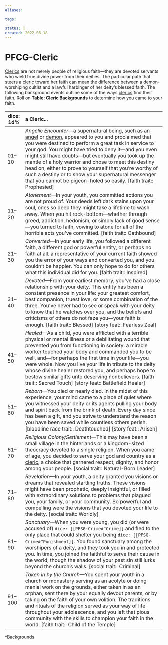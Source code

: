 ```yaml
---
aliases:

tags:

status: 🌰
created: 2022-08-18
---
```

# PFCG-Cleric

[Clerics](https://www.d20pfsrd.com/classes/core-classes/cleric) are not merely people of religious faith—they are devoted servants who wield true divine power from their deities. The particular path that steers a [cleric](https://www.d20pfsrd.com/classes/core-classes/cleric) toward her faith can mean the difference between a [demon](https://www.d20pfsrd.com/bestiary/rules-for-monsters/creature-types#TOC-Demon)\-worshiping cultist and a lawful harbinger of her deity’s blessed faith. The following background events outline some of the ways [clerics](https://www.d20pfsrd.com/classes/core-classes/cleric) find their faith. Roll on **Table: Cleric Backgrounds** to determine how you came to your faith.

| dice: 1d% | a Cleric...                                                                                                                                                                                                                                                                                                                                                                                                                                                                                                                                                                                                                                                                                                                    |
| --------- |:------------------------------------------------------------------------------------------------------------------------------------------------------------------------------------------------------------------------------------------------------------------------------------------------------------------------------------------------------------------------------------------------------------------------------------------------------------------------------------------------------------------------------------------------------------------------------------------------------------------------------------------------------------------------------------------------------------------------------ |
| 01–10     | *Angelic Encounter*—a supernatural being, such as an [angel](https://www.d20pfsrd.com/bestiary/rules-for-monsters/creature-types#TOC-Angel) or [demon](https://www.d20pfsrd.com/bestiary/rules-for-monsters/creature-types#TOC-Demon), appeared to you and proclaimed that you were destined to perform a great task in service to your god. You might have tried to deny it—and you even might still have doubts—but eventually you took up the mantle of a holy warrior and chose to meet this destiny head on, either to prove to yourself that you’re worthy of such a destiny or to show your supernatural messenger that you cannot be pigeon-holed so easily. [faith trait:: Prophesied] |
| 11–20     | *Atonement*—In your youth, you committed actions you are not proud of. Your deeds left dark stains upon your soul, ones so deep they might take a lifetime to wash away. When you hit rock-bottom—whether through greed, addiction, hedonism, or simply lack of good sense—you turned to faith, vowing to atone for all of the horrible acts you’ve committed. [faith trait:: Oathbound]                                                                                                                                                                                                                                                                                                           |
| 21–30     | *Converted*—In your early life, you followed a different faith, a different god or powerful entity, or perhaps no faith at all. a representative of your current faith showed you the error of your ways and converted you, and you couldn’t be happier. You can only hope to do for others what this individual did for you. [faith trait:: Inspired]                                                                                                                                                                                                                                                                                                                                             |
| 31–40     | *Devoted*—From your earliest memory, you’ve had a close relationship with your deity. This entity has been a constant presence in your life: your greatest comfort, best companion, truest love, or some combination of the three. You’ve never had to see or speak with your deity to know that he watches over you, and the beliefs and criticisms of others do not faze you—your faith is enough. [faith trait:: Blessed] [story feat:: Fearless Zeal]                                                                                                                                                                                                                                      |
| 41–50     | *Healed*—As a child, you were afflicted with a terrible physical or mental illness or a debilitating wound that prevented you from functioning in society. a miracle worker touched your body and commanded you to be well, and—for perhaps the first time in your life—you were whole. Now you live your life in tribute to the deity whose divine healer restored you, and perhaps hope to bestow similar gifts unto deserving nonbelievers. [faith trait:: Sacred Touch] [story feat:: Battlefield Healer]                                                                                                                                                                                  |
| 51–60     | *Reborn*—You died or nearly died. In the midst of this experience, your mind came to a place of quiet where you witnessed your deity or its agents pulling your body and spirit back from the brink of death. Every day since has been a gift, and you strive to understand the reason you have been saved while countless others perish. [bloodline race trait:: Deathtouched] [story feat:: Arisen]                                                                                                                                                                                                                                                                                          |
| 61–70     | *Religious Colony/Settlement*—This may have been a small village in the hinterlands or a kingdom-sized theocracy devoted to a single religion. When you came of age, you decided to serve your god and country as a [cleric](https://www.d20pfsrd.com/classes/core-classes/cleric), a choice that garnered respect, dignity, and honor among your people. [social trait:: Natural-Born Leader]                                                                                                                                                                                                                                                                                            |
| 71–80     | *Revelation*—In your youth, a deity granted you visions or dreams that revealed startling truths. These visions might have been prophetic, deeply insightful, or filled with extraordinary solutions to problems that plagued you, your family, or your community. So powerful and compelling were the visions that you devoted your life to the deity. [social trait:: Worldly]                                                                                                                                                                                                                                                                                                                 |
| 81–90     | *Sanctuary*—When you were young, you did (or were accused of) `dice: [[PFSG-Crime#^Crime]]` and fled to the only place that could shelter you being `dice: [[PFSG-Crime#^Punishment]]`. You found sanctuary among the worshipers of a deity, and they took you in and protected you. In time, you joined the faithful to serve their cause in the world, though the shadow of your past sin still lurks beyond the church’s walls. [social trait:: Criminal]                                                                                                                                                                                                                                |
| 91–100    | *Taken in by the Church*—You spent your youth in a church or monastery serving as an acolyte or doing menial work on the grounds, either taken in as an orphan, sent there by your equally devout parents, or by taking on the faith of your own volition. The traditions and rituals of the religion served as your way of life throughout your adolescence, and you left that pious community with the skills to champion your faith in the world. [faith trait:: Child of the Temple]                                                                                                                                                                                                           |
^Backgrounds
